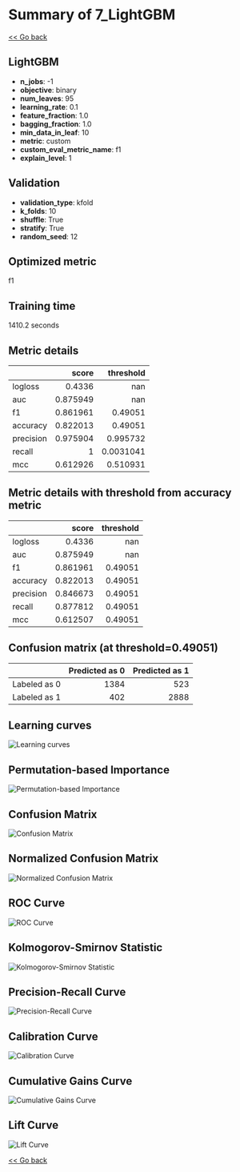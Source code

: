 # Summary of 7_LightGBM

[<< Go back](../README.md)


## LightGBM
- **n_jobs**: -1
- **objective**: binary
- **num_leaves**: 95
- **learning_rate**: 0.1
- **feature_fraction**: 1.0
- **bagging_fraction**: 1.0
- **min_data_in_leaf**: 10
- **metric**: custom
- **custom_eval_metric_name**: f1
- **explain_level**: 1

## Validation
 - **validation_type**: kfold
 - **k_folds**: 10
 - **shuffle**: True
 - **stratify**: True
 - **random_seed**: 12

## Optimized metric
f1

## Training time

1410.2 seconds

## Metric details
|           |    score |   threshold |
|:----------|---------:|------------:|
| logloss   | 0.4336   | nan         |
| auc       | 0.875949 | nan         |
| f1        | 0.861961 |   0.49051   |
| accuracy  | 0.822013 |   0.49051   |
| precision | 0.975904 |   0.995732  |
| recall    | 1        |   0.0031041 |
| mcc       | 0.612926 |   0.510931  |


## Metric details with threshold from accuracy metric
|           |    score |   threshold |
|:----------|---------:|------------:|
| logloss   | 0.4336   |   nan       |
| auc       | 0.875949 |   nan       |
| f1        | 0.861961 |     0.49051 |
| accuracy  | 0.822013 |     0.49051 |
| precision | 0.846673 |     0.49051 |
| recall    | 0.877812 |     0.49051 |
| mcc       | 0.612507 |     0.49051 |


## Confusion matrix (at threshold=0.49051)
|              |   Predicted as 0 |   Predicted as 1 |
|:-------------|-----------------:|-----------------:|
| Labeled as 0 |             1384 |              523 |
| Labeled as 1 |              402 |             2888 |

## Learning curves
![Learning curves](learning_curves.png)

## Permutation-based Importance
![Permutation-based Importance](permutation_importance.png)
## Confusion Matrix

![Confusion Matrix](confusion_matrix.png)


## Normalized Confusion Matrix

![Normalized Confusion Matrix](confusion_matrix_normalized.png)


## ROC Curve

![ROC Curve](roc_curve.png)


## Kolmogorov-Smirnov Statistic

![Kolmogorov-Smirnov Statistic](ks_statistic.png)


## Precision-Recall Curve

![Precision-Recall Curve](precision_recall_curve.png)


## Calibration Curve

![Calibration Curve](calibration_curve_curve.png)


## Cumulative Gains Curve

![Cumulative Gains Curve](cumulative_gains_curve.png)


## Lift Curve

![Lift Curve](lift_curve.png)



[<< Go back](../README.md)
